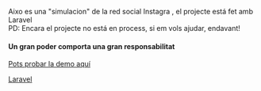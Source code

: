 <p>Aixo es una "simulacion" de la red social Instagra , el projecte está fet amb <br>Laravel</b><br> PD: Encara el projecte no está en process, si em vols ajudar, endavant!</p>
<h4>Un gran poder comporta una gran responsabilitat</h4>
<p><a href="http://gagandeep.alwaysdata.net/">Pots probar la demo aquí</a><p/p>
<a href="https://laravel.com/docs/5.7/readme">Laravel</a>
